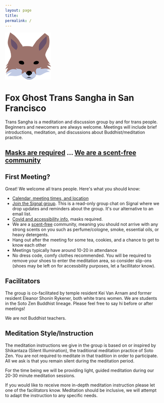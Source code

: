 ```yaml
---
layout: page
title:
permalink: /
---
```


<img src="images/fox-icon-bare.png" alt="an illustration of a ghostly fox with missing eyes, it's very spooky" width="150px"/>

# Fox Ghost Trans Sangha in San Francisco

Trans Sangha is a meditation and discussion group by and for trans people. Beginners and newcomers are always welcome. Meetings will include brief introductions, meditation, and discussions about Buddhist/meditation practice.

## [Masks are required](/accessibility) ... [We are a scent-free community](/accessibility#accessibility)

## First Meeting?

Great! We welcome all trans people. Here's what you should know:

* [Calendar, meeting times, and location](/schedule)
* [Join the Signal group](/contact). This is a read-only group chat on Signal where we drop updates and reminders about the group. It's our alternative to an email list.
* [Covid and accessibility info](/accessibility), masks required.
* We are a [scent-free](/accessibility#accessibility) community, meaning you should not arrive with any strong scents on you such as perfume/cologne, smoke, essential oils, or heavy detergents. 
* Hang out after the meeting for some tea, cookies, and a chance to get to know each other
* Meetings typically have around 10-20 in attendance
* No dress code, comfy clothes recommended. You will be required to remove your shoes to enter the meditation area, so consider slip-ons (shoes may be left on for accessbility purposes, let a facillitator know).

## Facilitators

The group is co-facilitated by temple resident Kei Van Arnam and former resident Eleanor Shonin Rykener, both white trans women. We are students in the Soto Zen Buddhist lineage. Please feel free to say hi before or after meetings!

We are not Buddhist teachers.

## Meditation Style/Instruction

The meditation instructions we give in the group is based on or inspired by Shikantaza (Silent Illumination), the traditional meditation practice of Soto Zen. You are not required to meditate in that tradition in order to participate. All we ask is that you remain silent during the meditation period. 

For the time being we will be providing light, guided meditation during our 20-30 minute meditation sessions.

If you would like to receive more in-depth meditation instruction please let one of the facilitators know. Meditation should be inclusive, we will attempt to adapt the instruction to any specific needs.


